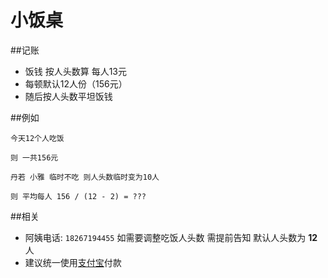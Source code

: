 小饭桌
=============




##记账

* 饭钱 按人头数算 每人13元
* 每顿默认12人份（156元）
* 随后按人头数平坦饭钱



##例如

```
今天12个人吃饭 

则 一共156元

丹若 小雅 临时不吃 则人头数临时变为10人

则 平均每人 156 / (12 - 2) = ???

```

##相关

- 阿姨电话: `18267194455` 如需要调整吃饭人头数 需提前告知 默认人头数为 **12** 人
- 建议统一使用[支付宝](http://alipay.com)付款

